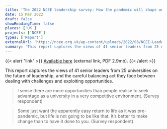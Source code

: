 ```yaml
---
title: 'The 2022 NCEE leadership survey: How the pandemic will shape university leaders and their institutions'
date: 15 Mar 2022
draft: false
showReadingTime: false
places: ['UK']
projects: ['NCEE']
types: ['Report']
externalUrl: 'https://ncee.org.uk/wp-content/uploads/2022/03/NCEE-Leadership-Report-2022.pdf'
summary: 'This report captures the views of 41 senior leaders from 25 universities on the future of leadership, and the careful balancing act they face between dealing with challenges and exploiting opportunities.'
---
```


{{< alert "link" >}}
[Available here](https://ncee.org.uk/wp-content/uploads/2022/03/NCEE-Leadership-Report-2022.pdf) (external link, PDF 2.9mb).
{{< /alert >}}

This report captures the views of 41 senior leaders from 25 universities on the future of leadership, and the careful balancing act they face between dealing with challenges and exploiting opportunities.


>  I sense there are more opportunities than people realise to seek advantage as a university in a very competitive environment. (Survey respondent)


> Some just want the apparently easy return to life as it was pre-pandemic, but life is not going to be like that. It’s better to make change than to have it done to you. (Survey respondent).
